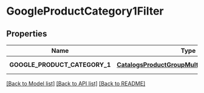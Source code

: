 # GoogleProductCategory1Filter
## Properties

| Name | Type | Description | Notes |
|------------ | ------------- | ------------- | -------------|
| **GOOGLE\_PRODUCT\_CATEGORY\_1** | [**CatalogsProductGroupMultipleStringListCriteria**](.md) |  | [default to null] |

[[Back to Model list]](../README.md#documentation-for-models) [[Back to API list]](../README.md#documentation-for-api-endpoints) [[Back to README]](../README.md)

